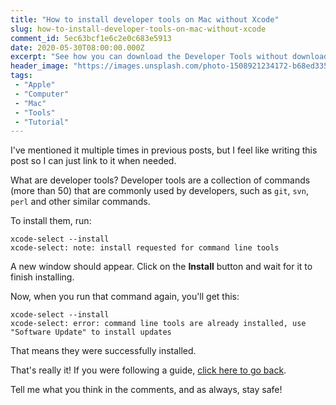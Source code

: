 ```yaml
---
title: "How to install developer tools on Mac without Xcode"
slug: how-to-install-developer-tools-on-mac-without-xcode
comment_id: 5ec63bcf1e6c2e0c683e5913
date: 2020-05-30T08:00:00.000Z
excerpt: "See how you can download the Developer Tools without downloading 2+ GB of Xcode."
header_image: "https://images.unsplash.com/photo-1508921234172-b68ed335b3e6?ixlib=rb-1.2.1&q=80&fm=jpg&crop=entropy&cs=tinysrgb&w=2000&fit=max&ixid=eyJhcHBfaWQiOjExNzczfQ"
tags: 
 - "Apple"
 - "Computer"
 - "Mac"
 - "Tools"
 - "Tutorial"
---
```


<p>I've mentioned it multiple times in previous posts, but I feel like writing this post so I can just link to it when needed.</p><p>What are developer tools? Developer tools are a collection of commands (more than 50) that are commonly used by developers, such as <code>git</code>, <code>svn</code>, <code>perl</code> and other similar commands.</p><p>To install them, run:</p><!--kg-card-begin: html--><pre class="command-line language-bash" data-host="UsersMac" data-output="2"><code class=" language-bash">xcode-select --install
xcode-select: note: install requested for command line tools</code></pre><!--kg-card-end: html--><p>A new window should appear. Click on the <strong>Install</strong> button and wait for it to finish installing.</p><p>Now, when you run that command again, you'll get this:</p><!--kg-card-begin: html--><pre class="command-line language-bash" data-host="UsersMac" data-output="2"><code class=" language-bash">xcode-select --install
xcode-select: error: command line tools are already installed, use "Software Update" to install updates</code></pre><!--kg-card-end: html--><!--kg-card-begin: html--><p>That means they were successfully installed.</p>
<p>That's really it! If you were following a guide, <a href="javascript:window.go(-1)">click here to go back</a>.<!--kg-card-end: html--><p>Tell me what you think in the comments, and as always, stay safe!</p>